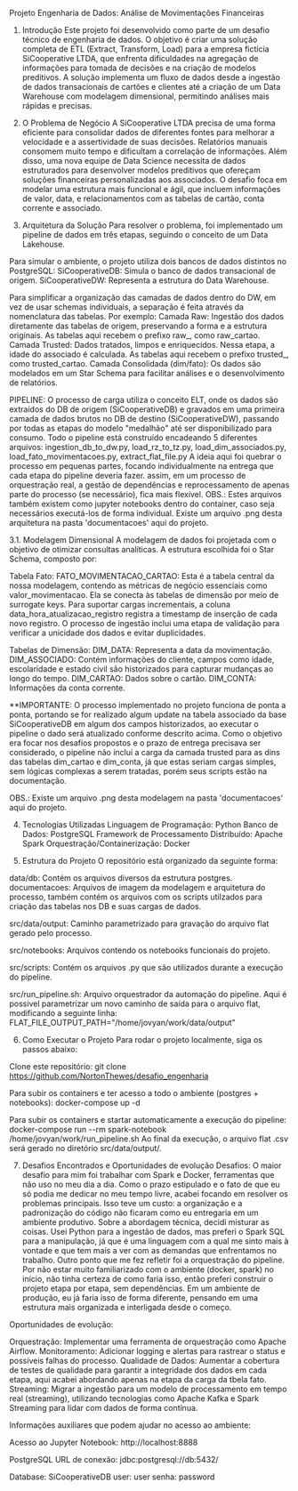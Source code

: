 Projeto Engenharia de Dados: Análise de Movimentações Financeiras

1. Introdução
Este projeto foi desenvolvido como parte de um desafio técnico de engenharia de dados. O objetivo é criar uma solução completa de ETL (Extract, Transform, Load) para a empresa fictícia SiCooperative LTDA, que enfrenta dificuldades na agregação de informações para tomada de decisões e na criação de modelos preditivos.
A solução implementa um fluxo de dados desde a ingestão de dados transacionais de cartões e clientes até a criação de um Data Warehouse com modelagem dimensional, permitindo análises mais rápidas e precisas.

2. O Problema de Negócio
A SiCooperative LTDA precisa de uma forma eficiente para consolidar dados de diferentes fontes para melhorar a velocidade e a assertividade de suas decisões. Relatórios manuais consomem muito tempo e dificultam a correlação de informações. Além disso, uma nova equipe de Data Science necessita de dados estruturados para desenvolver modelos preditivos que ofereçam soluções financeiras personalizadas aos associados.
O desafio foca em modelar uma estrutura mais funcional e ágil, que incluem informações de valor, data, e relacionamentos com as tabelas de cartão, conta corrente e associado.

3. Arquitetura da Solução
Para resolver o problema, foi implementado um pipeline de dados em três etapas, seguindo o conceito de um Data Lakehouse.

Para simular o ambiente, o projeto utiliza dois bancos de dados distintos no PostgreSQL:
SiCooperativeDB: Simula o banco de dados transacional de origem.
SiCooperativeDW: Representa a estrutura do Data Warehouse.

Para simplificar a organização das camadas de dados dentro do DW, em vez de usar schemas individuais, a separação é feita através da nomenclatura das tabelas. Por exemplo:
Camada Raw: Ingestão dos dados diretamente das tabelas de origem, preservando a forma e a estrutura originais. As tabelas aqui recebem o prefixo raw_, como raw_cartao.
Camada Trusted: Dados tratados, limpos e enriquecidos. Nessa etapa, a idade do associado é calculada. As tabelas aqui recebem o prefixo trusted_, como trusted_cartao.
Camada Consolidada (dim/fato): Os dados são modelados em um Star Schema para facilitar análises e o desenvolvimento de relatórios.

PIPELINE: O processo de carga utiliza o conceito ELT, onde os dados são extraídos do DB de origem (SiCooperativeDB) e gravados em uma primeira camada de dados brutos no DB de destino (SiCooperativeDW), passando por todas as etapas do modelo "medalhão" até ser disponibilizado para consumo. Todo o pipeline está construído encadeando 5 diferentes arquivos:
ingestion_db_to_dw.py, load_rz_to_tz.py, load_dim_associados.py, load_fato_movimentacoes.py, extract_flat_file.py
A ideia aqui foi quebrar o processo em pequenas partes, focando individualmente na entrega que cada etapa do pipeline deveria fazer. assim, em um processo de orquestração real, a gestão de dependências e reprocessamento de apenas parte do processo (se necessário), fica mais flexível.
OBS.: Estes arquivos também existem como jupyter notebooks dentro do container, caso seja necessários executá-los de forma individual. Existe um arquivo .png desta arquitetura na pasta 'documentacoes' aqui do projeto.

3.1. Modelagem Dimensional
A modelagem de dados foi projetada com o objetivo de otimizar consultas analíticas. A estrutura escolhida foi o Star Schema, composto por:

Tabela Fato:
FATO_MOVIMENTACAO_CARTAO: Esta é a tabela central da nossa modelagem, contendo as métricas de negócio essenciais como valor_movimentacao. Ela se conecta às tabelas de dimensão por meio de surrogate keys. Para suportar cargas incrementais, a coluna data_hora_atualizacao_registro registra a timestamp de inserção de cada novo registro. O processo de ingestão inclui uma etapa de validação para verificar a unicidade dos dados e evitar duplicidades.

Tabelas de Dimensão:
DIM_DATA: Representa a data da movimentação.
DIM_ASSOCIADO: Contém informações do cliente, campos como idade, escolaridade e estado civil são historizados para capturar mudanças ao longo do tempo.
DIM_CARTAO: Dados sobre o cartão.
DIM_CONTA: Informações da conta corrente.

**IMPORTANTE: O processo implementado no projeto funciona de ponta a ponta, portando se for realizado algum update na tabela associado da base SiCooperativeDB em algum dos campos historizados, ao executar o pipeline o dado será atualizado conforme descrito acima. Como o objetivo era focar nos desafios propostos e o prazo de entrega precisava ser considerado, o pipeline não incluí a carga da camada trusted para as dins das tabelas dim_cartao e dim_conta, já que estas seriam cargas simples, sem lógicas complexas a serem tratadas, porém seus scripts estão na documentação.

OBS.: Existe um arquivo .png desta modelagem na pasta 'documentacoes' aqui do projeto.

4. Tecnologias Utilizadas
Linguagem de Programação: Python
Banco de Dados: PostgreSQL
Framework de Processamento Distribuído: Apache Spark
Orquestração/Containerização: Docker

5. Estrutura do Projeto
O repositório está organizado da seguinte forma:

data/db: Contém os arquivos diversos da estrutura postgres.
documentacoes: Arquivos de imagem da modelagem e arquitetura do processo, também contém os arquivos com os scripts utilzados para criação das tabelas nos DB e suas cargas de dados.

src/data/output: Caminho parametrizado para gravação do arquivo flat gerado pelo processo.

src/notebooks: Arquivos contendo os notebooks funcionais do projeto.

src/scripts: Contém os arquivos .py que são utilizados durante a execução do pipeline.

src/run_pipeline.sh: Arquivo orquestrador da automação do pipeline. Aqui é possivel parametrizar um novo caminho de saída para o arquivo flat, modificando a seguinte linha:
FLAT_FILE_OUTPUT_PATH="/home/jovyan/work/data/output"

6. Como Executar o Projeto
Para rodar o projeto localmente, siga os passos abaixo:

Clone este repositório:
git clone https://github.com/NortonThewes/desafio_engenharia

Para subir os containers e ter acesso a todo o ambiente (postgres + notebooks):
docker-compose up -d

Para subir os containers e startar automaticamente a execução do pipeline:
docker-compose run --rm spark-notebook /home/jovyan/work/run_pipeline.sh
Ao final da execução, o arquivo flat .csv será gerado no diretório src/data/output/.

7. Desafios Encontrados e Oportunidades de evolução
Desafios: O maior desafio para mim foi trabalhar com Spark e Docker, ferramentas que não uso no meu dia a dia. Como o prazo estipulado e o fato de que eu só podia me dedicar no meu tempo livre, acabei focando em resolver os problemas principais. Isso teve um custo: a organização e a padronização do código não ficaram como eu entregaria em um ambiente produtivo.
Sobre a abordagem técnica, decidi misturar as coisas. Usei Python para a ingestão de dados, mas preferi o Spark SQL para a manipulação, já que é uma linguagem com a qual me sinto mais à vontade e que tem mais a ver com as demandas que enfrentamos no trabalho.
Outro ponto que me fez refletir foi a orquestração do pipeline. Por não estar muito familiarizado com o ambiente (docker, spark) no início, não tinha certeza de como faria isso, então preferi construir o projeto etapa por etapa, sem dependências. Em um ambiente de produção, eu já faria isso de forma diferente, pensando em uma estrutura mais organizada e interligada desde o começo.


Oportunidades de evolução:

Orquestração: Implementar uma ferramenta de orquestração como Apache Airflow.
Monitoramento: Adicionar logging e alertas para rastrear o status e possíveis falhas do processo.
Qualidade de Dados: Aumentar a cobertura de testes de qualidade para garantir a integridade dos dados em cada etapa, aqui acabei abordando apenas na etapa da carga da tbela fato.
Streaming: Migrar a ingestão para um modelo de processamento em tempo real (streaming), utilizando tecnologias como Apache Kafka e Spark Streaming para lidar com dados de forma contínua.




Informações auxiliares que podem ajudar no acesso ao ambiente:

Acesso ao Jupyter Notebook:
http://localhost:8888

PostgreSQL URL de conexão: 
jdbc:postgresql://db:5432/

Database: SiCooperativeDB
user: user
senha: password